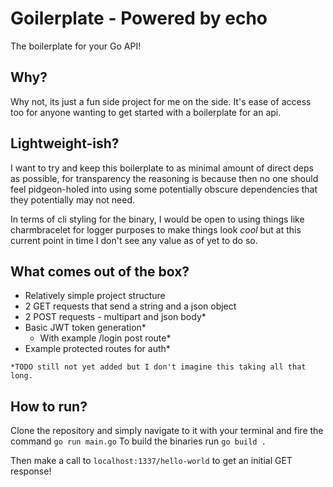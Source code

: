 # Goilerplate - Powered by echo

The boilerplate for your Go API!

## Why?

Why not, its just a fun side project for me on the side. It's ease of access too for anyone wanting to get started with a boilerplate for an api.

## Lightweight-ish?

I want to try and keep this boilerplate to as minimal amount of direct deps as possible, for transparency the reasoning is because then no one should feel pidgeon-holed into using some potentially obscure dependencies that they potentially may not need. 

In terms of cli styling for the binary, I would be open to using things like charmbracelet for logger purposes to make things look _cool_ but at this current point in time I don't see any value as of yet to do so.

## What comes out of the box?

- Relatively simple project structure
- 2 GET requests that send a string and a json object
- 2 POST requests - multipart and json body*
- Basic JWT token generation*
  - With example /login post route*
- Example protected routes for auth*

`*TODO still not yet added but I don't imagine this taking all that long.`

## How to run?

Clone the repository and simply navigate to it with your terminal and fire the command `go run main.go`
To build the binaries run `go build .`

Then make a call to `localhost:1337/hello-world` to get an initial GET response!

